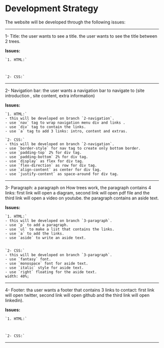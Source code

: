 # Development Strategy

The website will be developed through the following issues:

***

1- Title:
the user wants to see a title.
the user wants to see the title between 2 trees.

**Issues:**

    `1. HTML:`
   


    `2- CSS:`

***

2- Navigation bar:
the user wants a navigation bar to navigate to (site introduction
, site content, extra information)

**Issues:**

    `1. HTML:`
    - this will be developed on branch `2-navigation`.
    - use `nav` tag to wrap navigation menu div and links .
    - use `div` tag to contain the links.
    - use `a` tag to add 3 links: intro, content and extras.

    `2- CSS:`
    - this will be developed on branch `2-navigation`.
    - use `border-style` for nav tag to create only bottom border.
    - use `padding-top` 2% for div tag.
    - use `padding-bottom` 2% for div tag.
    - use `display` as flex for div tag.
    - use `flex-direction` as row for div tag.
    - use `align-content` as center for div tag.
    - use `justify-content` as space-around for div tag.

***

3- Paragraph:
a paragraph on How trees work, the paragraph
contains 4 links: first link will open a diagram, second link will open
pdf file and the third link will open a video on youtube.
the paragraph contains an aside text.

  **Issues:**

    `1. HTML:`
    - this will be developed on branch `3-paragraph`.
    - use `p` to add a paragraph.
    - use `ul` to make a list that contains the links.
    - use `a` to add the links.
    - use `aside` to write an aside text.


    `2- CSS:`
    - this will be developed on branch `3-paragraph`.
    - use `fantasy` font.
    - use `monospace` font for aside text.
    - use `italic` style for aside text.
    - use `right` floating for the aside text.
    width: 40%;
  
***

4- Footer:
tha user wants a footer that contains 3 links to contact:
first link will open twitter, second link will open github and
the third link will open linkedin).

**Issues:**

    `1. HTML:`
   


    `2- CSS:`

***
